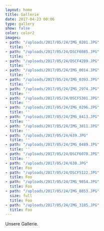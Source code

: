 ```yaml
---
layout: home
title: Gallerie
date: 2017-04-23 00:06
type: gallery
show: false
color: color2
images:
- path: "/uploads/2017/05/24/IMG_0201.JPG"
  title: ''
- path: "/uploads/2017/05/24/DSCF6085.JPG"
  title: ''
- path: "/uploads/2017/05/24/DSCF4289.JPG"
  title: ''
- path: "/uploads/2017/05/24/IMG_0014.JPG"
  title: ''
- path: "/uploads/2017/05/24/IMG_0393.JPG"
  title: ''
- path: "/uploads/2017/05/24/IMG_2974.JPG"
  title: ''
- path: "/uploads/2017/05/24/DSCF5301.JPG"
  title: ''
- path: "/uploads/2017/05/24/IMG_0296.JPG"
  title: ''
- path: "/uploads/2017/05/24/IMG_8413.JPG"
  title: ''
- path: "/uploads/2017/05/24/IMG_3811.JPG"
  title: ''
- path: "/uploads/2017/05/24/639.JPG"
  title: ''
- path: "/uploads/2017/05/24/IMG_0489.JPG"
  title: ''
- path: "/uploads/2017/05/24/DSCF6070.JPG"
  title: ''
- path: "/uploads/2017/05/24/630.JPG"
  title: Foo
- path: "/uploads/2017/05/24/DSCF5122.JPG"
  title: Foo
- path: "/uploads/2017/05/24/IMG_9854.JPG"
  title: Foo
- path: "/uploads/2017/05/24/IMG_8853.JPG"
  size: full
  title: Foo
- path: "/uploads/2017/05/24/IMG_3185.JPG"
  title: Foo
---
```


Unsere Gallerie.
